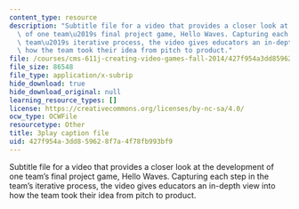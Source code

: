 ```yaml
---
content_type: resource
description: "Subtitle file for a video that provides a closer look at the development\
  \ of one team\u2019s final project game, Hello Waves. Capturing each step in the\
  \ team\u2019s iterative process, the video gives educators an in-depth view into\
  \ how the team took their idea from pitch to product."
file: /courses/cms-611j-creating-video-games-fall-2014/427f954a3dd859628f7a4f78fb993bf9_lxpXowuUdKw.vtt
file_size: 86548
file_type: application/x-subrip
hide_download: true
hide_download_original: null
learning_resource_types: []
license: https://creativecommons.org/licenses/by-nc-sa/4.0/
ocw_type: OCWFile
resourcetype: Other
title: 3play caption file
uid: 427f954a-3dd8-5962-8f7a-4f78fb993bf9
---
```

Subtitle file for a video that provides a closer look at the development of one team’s final project game, Hello Waves. Capturing each step in the team’s iterative process, the video gives educators an in-depth view into how the team took their idea from pitch to product.